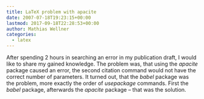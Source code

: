 ```yaml
---
title: LaTeX problem with apacite
date: 2007-07-18T19:23:15+00:00
lastmod: 2017-09-18T22:28:53+00:00
author: Mathias Wellner
categories:
  - latex
---
```

After spending 2 hours in searching an error in my publication draft, I would like to share my gained knowledge. The problem was, that using the _apacite_ package caused an error, the second citation command would not have the correct number of parameters. It turned out, that the _babel_ package was the problem, more exactly the order of _usepackage_ commands. First the _babel_ package, afterwards the _apacite_ package &#8211; that was the solution.